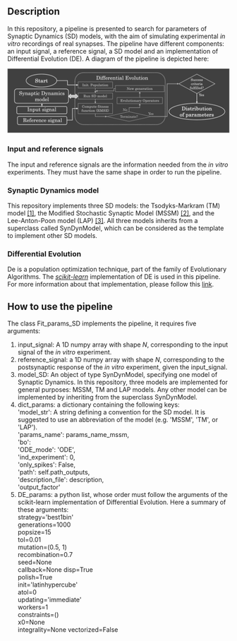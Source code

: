 ## Description
In this repository, a pipeline is presented to search for 
parameters of Synaptic Dynamics (SD) models, with the aim of simulating 
experimental _in vitro_ recordings of real synapses. The pipeline have 
different components: an input signal, a reference signal, a SD model 
and an implementation of Differential Evolution (DE).
A diagram of the pipeline is depicted here:

![This is the pipeline](pipeline_.png)

### Input and reference signals
The input and reference signals are the information needed from the _in vitro_
experiments. They must have the same shape in order to run the pipeline.

### Synaptic Dynamics model
This repository implements three SD models: the Tsodyks-Markram (TM) model [[1]](http://www.scholarpedia.org/article/Short-term_synaptic_plasticity),
the Modified Stochastic Synaptic Model (MSSM) [[2]](https://ul.qucosa.de/landing-page/?tx_dlf[id]=https%3A%2F%2Ful.qucosa.de%2Fapi%2Fqucosa%253A11334%2Fmets),
and the Lee-Anton-Poon model (LAP) [[3]](https://link.springer.com/10.1007/s10827-008-0122-6).
All three models inherits from a superclass called SynDynModel, which can be 
considered as the template to implement other SD models.

### Differential Evolution 
De is a population optimization technique, part of the family of Evolutionary
Algorithms. The [_scikit-learn_](https://scikit-learn.org/stable/) implementation
of DE is used in this pipeline. For more information about that implementation,
please follow this [link](https://docs.scipy.org/doc/scipy/reference/generated/scipy.optimize.differential_evolution.html).

## How to use the pipeline
The class Fit_params_SD implements the pipeline, it requires five arguments:
1. input_signal: A 1D numpy array with shape _N_, corresponding to the input 
signal of the _in vitro_ experiment.
2. reference_signal: a 1D numpy array with shape _N_, corresponding to the
postsynaptic response of the _in vitro_ experiment, given the input_signal.
3. model_SD: An object of type SynDynModel, specifying one model of Synaptic
Dynamics. In this repository, three models are implemented for general purposes:
MSSM, TM and LAP models. Any other model can be implemented by inheriting from 
the superclass SynDynModel.
4. dict_params: a dictionary containing the following keys:  
   'model_str': A string defining a convention for the SD model. It is suggested
   to use an abbreviation of the model (e.g. 'MSSM', 'TM', or 'LAP').  
   'params_name': params_name_mssm,  
   'bo':   
   'ODE_mode': 'ODE',  
   'ind_experiment': 0,  
   'only_spikes': False,  
   'path': self.path_outputs,  
   'description_file': description,  
    'output_factor'
5. DE_params: a python list, whose order must follow the arguments of the 
   scikit-learn implementation of Differential Evolution. Here a summary of 
   these arguments:  
   strategy='best1bin'  
   generations=1000  
   popsize=15  
   tol=0.01  
   mutation=(0.5, 1)  
   recombination=0.7  
   seed=None  
   callback=None
   disp=True  
   polish=True  
   init='latinhypercube'  
   atol=0  
   updating='immediate'  
   workers=1  
   constraints=()  
   x0=None  
   integrality=None
   vectorized=False


